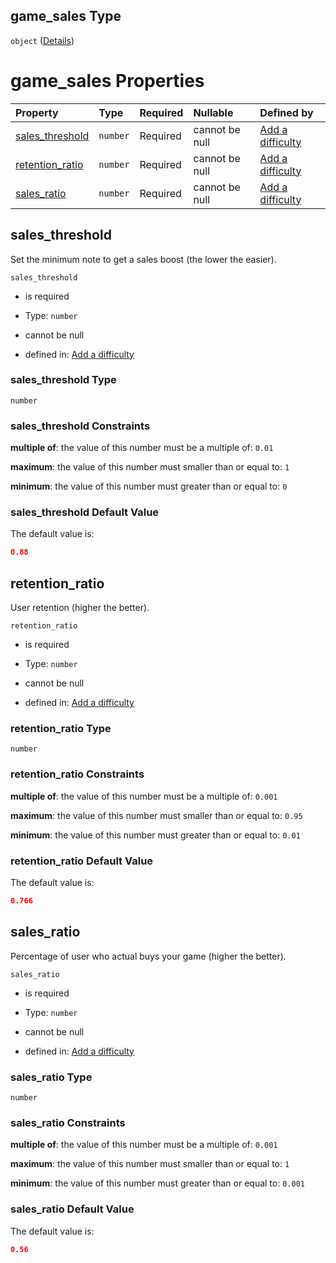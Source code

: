 ## game_sales Type

`object` ([Details](add-difficulty-properties-game_sales.md))

# game_sales Properties

| Property                            | Type     | Required | Nullable       | Defined by                                                                                                                                                     |
| :---------------------------------- | :------- | :------- | :------------- | :------------------------------------------------------------------------------------------------------------------------------------------------------------- |
| [sales_threshold](#sales_threshold) | `number` | Required | cannot be null | [Add a difficulty](add-difficulty-properties-game_sales-properties-sales_threshold.md "add-difficulty.json#/properties/game_sales/properties/sales_threshold") |
| [retention_ratio](#retention_ratio) | `number` | Required | cannot be null | [Add a difficulty](add-difficulty-properties-game_sales-properties-retention_ratio.md "add-difficulty.json#/properties/game_sales/properties/retention_ratio") |
| [sales_ratio](#sales_ratio)         | `number` | Required | cannot be null | [Add a difficulty](add-difficulty-properties-game_sales-properties-sales_ratio.md "add-difficulty.json#/properties/game_sales/properties/sales_ratio")         |

## sales_threshold

Set the minimum note to get a sales boost (the lower the easier).

`sales_threshold`

*   is required

*   Type: `number`

*   cannot be null

*   defined in: [Add a difficulty](add-difficulty-properties-game_sales-properties-sales_threshold.md "add-difficulty.json#/properties/game_sales/properties/sales_threshold")

### sales_threshold Type

`number`

### sales_threshold Constraints

**multiple of**: the value of this number must be a multiple of: `0.01`

**maximum**: the value of this number must smaller than or equal to: `1`

**minimum**: the value of this number must greater than or equal to: `0`

### sales_threshold Default Value

The default value is:

```json
0.88
```

## retention_ratio

User retention (higher the better).

`retention_ratio`

*   is required

*   Type: `number`

*   cannot be null

*   defined in: [Add a difficulty](add-difficulty-properties-game_sales-properties-retention_ratio.md "add-difficulty.json#/properties/game_sales/properties/retention_ratio")

### retention_ratio Type

`number`

### retention_ratio Constraints

**multiple of**: the value of this number must be a multiple of: `0.001`

**maximum**: the value of this number must smaller than or equal to: `0.95`

**minimum**: the value of this number must greater than or equal to: `0.01`

### retention_ratio Default Value

The default value is:

```json
0.766
```

## sales_ratio

Percentage of user who actual buys your game (higher the better).

`sales_ratio`

*   is required

*   Type: `number`

*   cannot be null

*   defined in: [Add a difficulty](add-difficulty-properties-game_sales-properties-sales_ratio.md "add-difficulty.json#/properties/game_sales/properties/sales_ratio")

### sales_ratio Type

`number`

### sales_ratio Constraints

**multiple of**: the value of this number must be a multiple of: `0.001`

**maximum**: the value of this number must smaller than or equal to: `1`

**minimum**: the value of this number must greater than or equal to: `0.001`

### sales_ratio Default Value

The default value is:

```json
0.56
```
